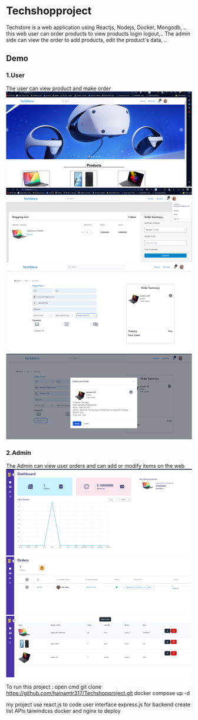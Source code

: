 # Techshopproject
Techstore is a web application using Reactjs, Nodejs, Docker, Mongodb, .. this web user can order products to view products login logout,..
The admin side can view the order to add products, edit the product's data, ..
## Demo
### 1.User
The user can view product and make order
![](https://github.com/hainamtr317/Techshopproject/blob/main/imageTechstore/Screenshot%202023-05-18%20160857.png)
![](https://github.com/hainamtr317/Techshopproject/blob/main/imageTechstore/Screenshot%202023-05-18%20223345.png)
![](https://github.com/hainamtr317/Techshopproject/blob/main/imageTechstore/Screenshot%202023-05-18%20235753.png)
![](https://github.com/hainamtr317/Techshopproject/blob/main/imageTechstore/Screenshot%202023-05-18%20235840.png)
### 2.Admin
The Admin can view user orders and can add or modify items on the web
![](https://github.com/hainamtr317/Techshopproject/blob/main/imageTechstore/Screenshot%202023-05-19%20141752.png)
![](https://github.com/hainamtr317/Techshopproject/blob/main/imageTechstore/Screenshot%202023-05-19%20155254.png)
![](https://github.com/hainamtr317/Techshopproject/blob/main/imageTechstore/Screenshot%202023-05-19%20155502.png)

To run this project :
open cmd
git clone https://github.com/hainamtr317/Techshopproject.git
docker compose up -d

my project use react.js to code user interface 
express.js for backend create list APIs
taiwindcss
docker and nginx to deploy
